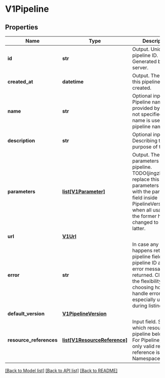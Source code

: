 # V1Pipeline

## Properties
Name | Type | Description | Notes
------------ | ------------- | ------------- | -------------
**id** | **str** | Output. Unique pipeline ID. Generated by API server. | [optional] 
**created_at** | **datetime** | Output. The time this pipeline is created. | [optional] 
**name** | **str** | Optional input field. Pipeline name provided by user. If not specified, file name is used as pipeline name. | [optional] 
**description** | **str** | Optional input field. Describing the purpose of the job. | [optional] 
**parameters** | [**list[V1Parameter]**](V1Parameter.md) | Output. The input parameters for this pipeline. TODO(jingzhang36): replace this parameters field with the parameters field inside PipelineVersion when all usage of the former has been changed to use the latter. | [optional] 
**url** | [**V1Url**](V1Url.md) |  | [optional] 
**error** | **str** | In case any error happens retrieving a pipeline field, only pipeline ID and the error message is returned. Client has the flexibility of choosing how to handle error. This is especially useful during listing call. | [optional] 
**default_version** | [**V1PipelineVersion**](V1PipelineVersion.md) |  | [optional] 
**resource_references** | [**list[V1ResourceReference]**](V1ResourceReference.md) | Input field. Specify which resource this pipeline belongs to. For Pipeline, the only valid resource reference is a single Namespace. | [optional] 

[[Back to Model list]](../README.md#documentation-for-models) [[Back to API list]](../README.md#documentation-for-api-endpoints) [[Back to README]](../README.md)


